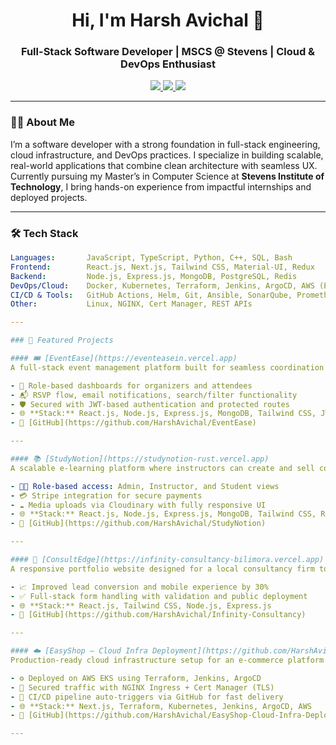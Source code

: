 <h1 align="center">Hi, I'm Harsh Avichal 👋</h1>
<h3 align="center">Full-Stack Software Developer | MSCS @ Stevens | Cloud & DevOps Enthusiast</h3>

<p align="center">
  <a href="https://harsh-avichal.vercel.app" target="_blank">
    <img src="https://img.shields.io/badge/Portfolio-harsh--avichal.vercel.app-blue?style=for-the-badge&logo=vercel">
  </a>
  <a href="https://linkedin.com/in/harshavichal0614" target="_blank">
    <img src="https://img.shields.io/badge/LinkedIn-HarshAvichal-blue?style=for-the-badge&logo=linkedin">
  </a>
  <a href="mailto:talktoharshavichal@gmail.com">
    <img src="https://img.shields.io/badge/Email-talktoharshavichal@gmail.com-red?style=for-the-badge&logo=gmail">
  </a>
</p>

---

### 🧑‍💻 About Me

I’m a software developer with a strong foundation in full-stack engineering, cloud infrastructure, and DevOps practices. I specialize in building scalable, real-world applications that combine clean architecture with seamless UX. Currently pursuing my Master’s in Computer Science at **Stevens Institute of Technology**, I bring hands-on experience from impactful internships and deployed projects.

---

### 🛠️ Tech Stack

```yaml
Languages:       JavaScript, TypeScript, Python, C++, SQL, Bash  
Frontend:        React.js, Next.js, Tailwind CSS, Material-UI, Redux  
Backend:         Node.js, Express.js, MongoDB, PostgreSQL, Redis  
DevOps/Cloud:    Docker, Kubernetes, Terraform, Jenkins, ArgoCD, AWS (EC2, S3, EKS), Azure  
CI/CD & Tools:   GitHub Actions, Helm, Git, Ansible, SonarQube, Prometheus, Grafana  
Other:           Linux, NGINX, Cert Manager, REST APIs

---

### 🚀 Featured Projects

#### 🎟️ [EventEase](https://eventeasein.vercel.app)
A full-stack event management platform built for seamless coordination between event organizers and participants.

- 🎯 Role-based dashboards for organizers and attendees
- 📬 RSVP flow, email notifications, search/filter functionality
- 🛡️ Secured with JWT-based authentication and protected routes
- 🌐 **Stack:** React.js, Node.js, Express.js, MongoDB, Tailwind CSS, JWT
- 🔗 [GitHub](https://github.com/HarshAvichal/EventEase)

---

#### 📚 [StudyNotion](https://studynotion-rust.vercel.app)
A scalable e-learning platform where instructors can create and sell courses while students browse, purchase, and learn interactively.

- 👨‍🏫 Role-based access: Admin, Instructor, and Student views
- 💳 Stripe integration for secure payments
- ☁️ Media uploads via Cloudinary with fully responsive UI
- 🌐 **Stack:** React.js, Node.js, Express.js, MongoDB, Tailwind CSS, Redux
- 🔗 [GitHub](https://github.com/HarshAvichal/StudyNotion)

---

#### 🧾 [ConsultEdge](https://infinity-consultancy-bilimora.vercel.app)
A responsive portfolio website designed for a local consultancy firm to modernize its online presence.

- 📈 Improved lead conversion and mobile experience by 30%
- ✅ Full-stack form handling with validation and public deployment
- 🌐 **Stack:** React.js, Tailwind CSS, Node.js, Express.js
- 🔗 [GitHub](https://github.com/HarshAvichal/Infinity-Consultancy)

---

#### ☁️ [EasyShop – Cloud Infra Deployment](https://github.com/HarshAvichal/EasyShop-Cloud-Infra-Deployment)
Production-ready cloud infrastructure setup for an e-commerce platform using modern DevOps tooling and GitOps practices.

- ⚙️ Deployed on AWS EKS using Terraform, Jenkins, ArgoCD
- 🔐 Secured traffic with NGINX Ingress + Cert Manager (TLS)
- 🚀 CI/CD pipeline auto-triggers via GitHub for fast delivery
- 🌐 **Stack:** Next.js, Terraform, Kubernetes, Jenkins, ArgoCD, AWS
- 🔗 [GitHub](https://github.com/HarshAvichal/EasyShop-Cloud-Infra-Deployment)

---
